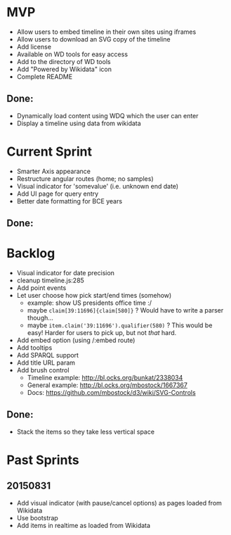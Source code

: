 # MVP
* Allow users to embed timeline in their own sites using iframes
* Allow users to download an SVG copy of the timeline
* Add license
* Available on WD tools for easy access
* Add to the directory of WD tools
* Add "Powered by Wikidata" icon
* Complete README
## Done:
* Dynamically load content using WDQ which the user can enter
* Display a timeline using data from wikidata

# Current Sprint
* Smarter Axis appearance
* Restructure angular routes (home; no samples)
* Visual indicator for 'somevalue' (i.e. unknown end date)
* Add UI page for query entry
* Better date formatting for BCE years
## Done:

# Backlog
* Visual indicator for date precision
* cleanup timeline.js:285
* Add point events
* Let user choose how pick start/end times (somehow)
  * example: show US presidents office time :/
  * maybe `claim[39:11696]{claim[580]}` ? Would have to write a parser though...
  * maybe `item.claim('39:11696').qualifier(580)` ? This would be easy! Harder for users to pick up, but not *that* hard.
* Add embed option (using /:embed route)
* Add tooltips
* Add SPARQL support
* Add title URL param
* Add brush control
  * Timeline example: http://bl.ocks.org/bunkat/2338034
  * General example: http://bl.ocks.org/mbostock/1667367
  * Docs: https://github.com/mbostock/d3/wiki/SVG-Controls

## Done:
* Stack the items so they take less vertical space

# Past Sprints
## 20150831
* Add visual indicator (with pause/cancel options) as pages loaded from Wikidata
* Use bootstrap
* Add items in realtime as loaded from Wikidata
